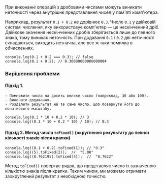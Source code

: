 При виконанні операцій з дробовими числами можуть виникати неточності через внутрішнє представлення чисел у пам'яті комп'ютера.

Наприклад, результат `0.1 + 0.2` не дорівнює `0.3`. Число `0.1` у двійковій системі числення, яку використовує комп'ютер — це нескінченний дріб. Двійкове значення нескінченних дробів зберігається лише до певного знака, тому виникає неточність. При додаванні `0.1` і `0.2` дві неточності складаються, виходить незначна, але все ж таки помилка в обчисленнях.

```
console.log(0.1 + 0.2 === 0.3); // false
console.log(0.1 + 0.2); // 0.30000000000000004
```

### Вирішення проблеми

  #### Підхід 1.

    - Помножити числа на досить велике число (наприклад, 10 або 100).
    - Виконати додавання.
    - Розділити результат на те саме число, щоб повернути його до початкового масштабу.

  ```
  console.log(0.1 * 10 + 0.2 * 10); // 3
  console.log((0.1 * 10 + 0.2 * 10) / 10); // 0.3
  ```

  #### Підхід 2. Метод числа `toFixed()` (округлення результату до певної кількості знаків після крапки)

  ```
  console.log((0.1 + 0.2).toFixed(1)); // "0.3"
  console.log((5).toFixed(2));  //  "5.00"
  console.log((8.762195).toFixed(4));  //  "8.7622"
  ```

  Метод `toFixed()` повертає рядок, що представляє число із зазначеною кількістю знаків після крапки. Таким чином, ми можемо отримати заокруглений результат з необхідною точністю.